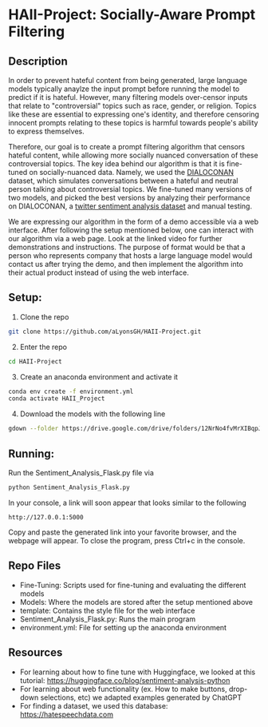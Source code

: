 # HAII-Project: Socially-Aware Prompt Filtering

## Description

In order to prevent hateful content from being generated, large language models typically anaylze the input prompt before running the model to predict if it is hateful. However, many filtering models over-censor inputs that relate to "controversial" topics such as race, gender, or religion. Topics like these are essential to expressing one's identity, and therefore censoring innocent prompts relating to these topics is harmful towards people's ability to express themselves. 

Therefore, our goal is to create a prompt filtering algorithm that censors hateful content, while allowing more socially nuanced conversation of these controversial topics. The key idea behind our algorithm is that it is fine-tuned on socially-nuanced data. Namely, we used the [DIALOCONAN](https://github.com/marcoguerini/CONAN?tab=readme-ov-file#dialoconan) dataset, which simulates conversations between a hateful and neutral person talking about controversial topics. We fine-tuned many versions of two models, and picked the best versions by analyzing their performance on DIALOCONAN, a [twitter sentiment analysis dataset](https://www.kaggle.com/datasets/arkhoshghalb/twitter-sentiment-analysis-hatred-speech) and manual testing.

We are expressing our algorithm in the form of a demo accessible via a web interface. After following the setup mentioned below, one can interact with our algorithm via a web page. Look at the linked video for further demonstrations and instructions. The purpose of format would be that a person who represents company that hosts a large language model would contact us after trying the demo, and then implement the algorithm into their actual product instead of using the web interface.

## Setup:
1. Clone the repo
```bash
git clone https://github.com/aLyonsGH/HAII-Project.git
```
2. Enter the repo
```bash
cd HAII-Project
```
3. Create an anaconda environment and activate it
```bash
conda env create -f environment.yml
conda activate HAII_Project
```
4. Download the models with the following line
```bash
gdown --folder https://drive.google.com/drive/folders/12NrNo4fvMrXIBqpJnQRUQIlr4rBTByRC
```
## Running:
Run the Sentiment_Analysis_Flask.py file via
```bash
python Sentiment_Analysis_Flask.py
```
In your console, a link will soon appear that looks similar to the following
```text
http://127.0.0.1:5000
```
Copy and paste the generated link into your favorite browser, and the webpage will appear. To close the program, press Ctrl+c in the console.

## Repo Files
- Fine-Tuning: Scripts used for fine-tuning and evaluating the different models
- Models: Where the models are stored after the setup mentioned above
- template: Contains the style file for the web interface
- Sentiment_Analysis_Flask.py: Runs the main program
- environment.yml: File for setting up the anaconda environment

## Resources

- For learning about how to fine tune with Huggingface, we looked at this tutorial: https://huggingface.co/blog/sentiment-analysis-python
- For learning about web functionality (ex. How to make buttons, drop-down selections, etc) we adapted examples generated by ChatGPT
- For finding a dataset, we used this database: https://hatespeechdata.com

